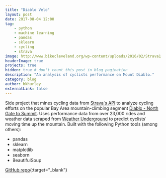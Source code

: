 ```yaml
---
title: "Diablo Velo"
layout: post
date: 2017-08-04 12:00
tag: 
    - python
    - machine learning
    - pandas
    - sklearn
    - cycling
    - strava
image: http://www.bikecleveland.org/wp-content/uploads/2016/02/Strava1.png
headerImage: true
projects: true
hidden: true # don't count this post in blog pagination
description: "An analysis of cyclists performance on Mount Diablo."
category: blog
author: bkhurley
externalLink: false
---
```


Side project that mines cycling data from [Strava's API](https://strava.github.io/api/) to analyze cycling efforts on the popular Bay Area mountain-climbing segment [Diablo - North Gate to Summit](https://www.strava.com/segments/656860). Uses performance data from over 23,000 rides and weather data scraped from [Weather Underground](http://wunderground.com) to predict cyclists' moving time up the mountain. Built with the following Python tools (among others):

- pandas
- sklearn
- matplotlib
- seaborn
- BeautifulSoup

[GitHub repo](https://github.com/bkhurley/diablo_velo){:target="_blank"} 
